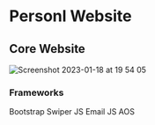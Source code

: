 # Personl Website
## Core Website




![Screenshot 2023-01-18 at 19 54 05](https://user-images.githubusercontent.com/112988428/213332121-676aff8e-ebb7-47de-a45c-1913bf87fbc6.jpg)


### Frameworks
Bootstrap
Swiper JS
Email JS
AOS
